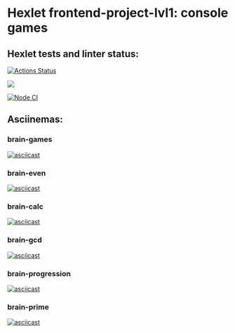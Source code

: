 # Hexlet frontend-project-lvl1: console games   

## Hexlet tests and linter status:
[![Actions Status](https://github.com/anna-kra/frontend-project-lvl1/workflows/hexlet-check/badge.svg)](https://github.com/anna-kra/frontend-project-lvl1/actions)

<a href="https://codeclimate.com/github/anna-kra/frontend-project-lvl1/maintainability"><img src="https://api.codeclimate.com/v1/badges/e6d5b3e0bbef59c42119/maintainability" /></a>

[![Node CI](https://github.com/anna-kra/frontend-project-lvl1/actions/workflows/nodejs.yml/badge.svg)](https://github.com/anna-kra/frontend-project-lvl1/actions/workflows/nodejs.yml)

## Asciinemas:   
### brain-games  
[![asciicast](https://asciinema.org/a/EG4xibHDB7fswJYrSmGlEoObt.svg)](https://asciinema.org/a/EG4xibHDB7fswJYrSmGlEoObt)  

### brain-even  
[![asciicast](https://asciinema.org/a/V8ICokYyTVbdY1ZNoXGkvkdF7.svg)](https://asciinema.org/a/V8ICokYyTVbdY1ZNoXGkvkdF7)  

### brain-calc  
[![asciicast](https://asciinema.org/a/LqdgLpLaSq4ZrUja4eYUS3my7.svg)](https://asciinema.org/a/LqdgLpLaSq4ZrUja4eYUS3my7)   

### brain-gcd  
[![asciicast](https://asciinema.org/a/Oqe7j5RJZFlA7k5vitSyTtoKW.svg)](https://asciinema.org/a/Oqe7j5RJZFlA7k5vitSyTtoKW)  

### brain-progression  
[![asciicast](https://asciinema.org/a/pHtI1atNTuoyltYHSXOzV3Vd6.svg)](https://asciinema.org/a/pHtI1atNTuoyltYHSXOzV3Vd6)   

### brain-prime  
[![asciicast](https://asciinema.org/a/AhfD7KCjaAgfyL7sillBoEJib.svg)](https://asciinema.org/a/AhfD7KCjaAgfyL7sillBoEJib) 

